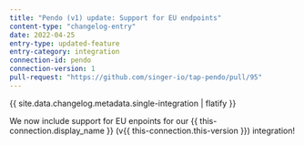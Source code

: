 ```yaml
---
title: "Pendo (v1) update: Support for EU endpoints"
content-type: "changelog-entry"
date: 2022-04-25
entry-type: updated-feature
entry-category: integration
connection-id: pendo
connection-version: 1
pull-request: "https://github.com/singer-io/tap-pendo/pull/95"
---
```

{{ site.data.changelog.metadata.single-integration | flatify }}

We now include support for EU enpoints for our {{ this-connection.display_name }} (v{{ this-connection.this-version }}) integration!